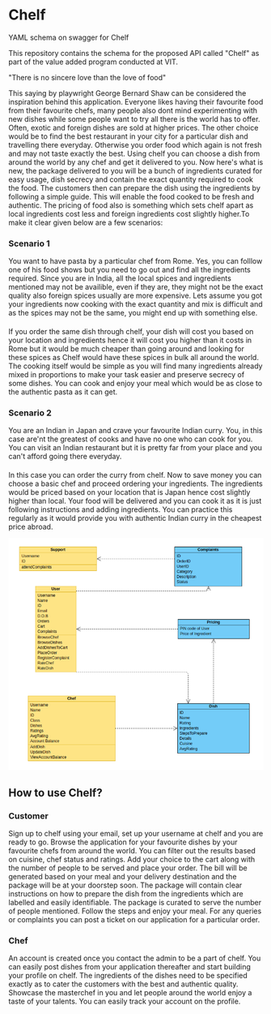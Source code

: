 # Chelf
YAML schema on swagger for Chelf

This repository contains the schema for the proposed API called "Chelf" as part of the value added program conducted at VIT.

"There is no sincere love than the love of food"

This saying by playwright George Bernard Shaw can be considered the inspiration behind this application. Everyone likes having their favourite food from their favourite chefs, many people also dont mind experimenting with new dishes while some people want to try all there is the world has to offer. Often, exotic and foreign dishes are sold at higher prices. The other choice would be to find the best restaurant in your city for a particular dish and travelling there everyday. Otherwise you order food which again is not fresh and may not taste exactly the best. Using chelf you can choose a dish from around the world by any chef and get it delivered to you. Now here's what is new, the package delivered to you will be a bunch of ingredients curated for easy usage, dish secrecy and contain the exact quantity required to cook the food. The customers then can prepare the dish using the ingredients by following a simple guide. This will enable the food cooked to be fresh and authentic. The pricing of food also is something which sets chelf apart as local  ingredients cost less and foreign ingredients cost slightly higher.To make it clear given below are a few scenarios:

### Scenario 1
You want to have pasta by a particular chef from Rome. Yes, you can folllow one of his food shows but you need to go out and find all the ingredients required. Since you are in India, all the local spices and ingredients mentioned may not be availible, even if they are, they might not be the exact quality also foreign spices usually are more expensive. Lets assume you got your ingredients now cooking with the exact quantity and mix is difficult and as the spices may not be the same, you might end up with something else. 
#### 
If you order the same dish through chelf, your dish will cost you based on your location and ingredients hence it will cost you higher than it costs in Rome but it would be much cheaper than going around and looking for these spices as Chelf would have these spices in bulk all around the world. The cooking itself would be simple as you will find many ingredients already mixed in proportions to make your task easier and preserve secrecy of some dishes. You can cook and enjoy your meal which would be as close to the authentic pasta as it can get.
### Scenario 2
You are an Indian in Japan and crave your favourite Indian curry. You, in this case are'nt the greatest of cooks and have no one who can cook for you. You can visit an Indian restaurant    but it is pretty far from your place and you can't afford going there everyday. 
#### 
In this case you can order the curry from chelf. Now to save money you can choose a basic chef and proceed ordering your ingredients. The ingredients would be priced based on your location that is Japan hence cost slightly higher than local. Your food will be delivered and you can cook it as it is just following instructions and adding ingredients. You can practice this regularly as it would provide you with authentic Indian curry in the cheapest price abroad.  


![alt text][diag]

[diag]: https://github.com/crescent-igor/Chelf-PayPal-VAP-FinalAssignment/blob/master/Chelf.png 

## How to use Chelf?
###  Customer
Sign up to chelf using your email, set up your username at chelf and you are ready to go. Browse the application for your favourite dishes by your favourite chefs from around the world. You can filter out the results based on cuisine, chef status and ratings. Add your choice to the cart along with the number of people to be served and place your order. The bill will be generated based on your meal and your delivery destination and the package will be at your doorstep soon. The package will contain clear instructions on how to prepare the dish from the ingredients which are labelled and easily identifiable. The package is curated to serve the number of people mentioned. Follow the steps and enjoy your meal. For any queries or complaints you can post a ticket on our application for a particular order. 

### Chef
An account is created once you contact the admin to be a part of chelf. You can easily post dishes from your application thereafter and start building your profile on chelf. The ingredients of the dishes need to be specified exactly as to cater the customers with the best and authentic quality. Showcase the masterchef in you and let people around the world enjoy a taste of your talents. You can easily track your account on the profile. 
